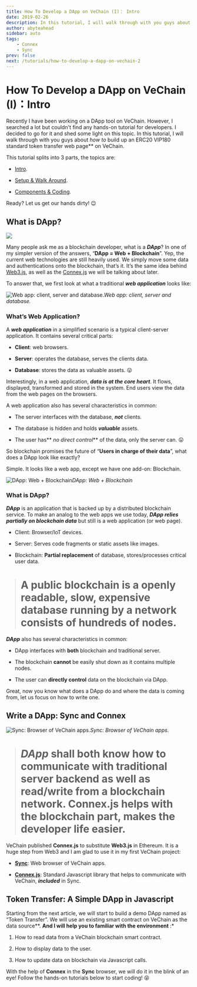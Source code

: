 ```yaml
---
title: How To Develop a DApp on VeChain (I)： Intro
date: 2019-02-26
description: In this tutorial, I will walk through with you guys about *how to* build up an ERC20 standard token transfer web page on VeChain.
author: abyteahead
sidebar: auto
tags:
    - Connex
    - Sync
prev: false
next: /tutorials/how-to-develop-a-dapp-on-vechain-2
---
```



# How To Develop a DApp on VeChain (I)：Intro

Recently I have been working on a DApp tool on VeChain. However, I searched a lot but couldn't find any hands-on tutorial for developers. I decided to go for it and shed some light on this topic. In this tutorial, I will walk through with you guys about *how to* build up an ERC20 VIP180 standard token transfer web page** on VeChain.

This tutorial splits into 3 parts, the topics are:

* [Intro](https://medium.com/@laalaguer/how-to-develop-a-dapp-on-vechain-i-intro-86ccc48ef079).

* [Setup & Walk Around](https://medium.com/@laalaguer/how-to-develop-a-dapp-on-vechain-ii-setup-walk-around-109a01bf7ae9).

* [Components & Coding](https://medium.com/@laalaguer/how-to-develop-a-dapp-on-vechain-iii-components-coding-8c4eea965684).

Ready? Let us get our hands dirty! 😉

## What is DApp?

![](https://cdn-images-1.medium.com/max/2000/1*qpy5NueXgD2PJFJWupJP5g.jpeg)

Many people ask me as a blockchain developer, what is a ***DApp***? In one of my simpler version of the answers, “**DApp = Web + Blockchain**”. Yep, the current web technologies are still heavily used. We simply move some data and authentications onto the blockchain, that’s it. It’s the same idea behind [Web3.js](https://github.com/ethereum/web3.js/), as well as the [Connex.js](https://www.npmjs.com/package/@vechain/connex) we will be talking about later.

To answer that, we first look at what a traditional ***web application*** looks like:

![Web app: client, server and database.](https://cdn-images-1.medium.com/max/3528/1*tY6R3nkcaTEEDNFR4RD49g.jpeg)*Web app: client, server and database.*

### What’s Web Application?

A ***web application*** in a simplified scenario is a typical client-server application. It contains several critical parts:

* **Client**: web browsers.

* **Server**: operates the database, serves the clients data.

* **Database**: stores the data as valuable assets. 😛

Interestingly, in a web application, ***data is at the core heart***. It flows, displayed, transformed and stored in the system. End users view the data from the web pages on the browsers.

A web application also has several characteristics in common:

* The server interfaces with the database, ***not*** clients.

* The database is hidden and holds ***valuable*** assets.

* The user has** *no direct control*** of the data, only the server can. 😛

So blockchain promises the future of “**Users in charge of their data**”, what does a DApp look like exactly?

Simple. It looks like a web app, except we have one add-on: Blockchain.

![DApp: Web + Blockchain](https://cdn-images-1.medium.com/max/3536/1*2AOjTQhr1lRlXs7JQiQ9YA.jpeg)*DApp: Web + Blockchain*

### What is DApp?

***DApp*** is an application that is backed up by a distributed blockchain service. To make an analog to the web apps we use today, ***DApp relies partially on blockchain data*** but still is a web application (or web page).

* Client: Browser/IoT devices.

* Server: Serves code fragments or static assets like images.

* Blockchain: **Partial replacement** of database, stores/processes critical user data.
> # A public blockchain is a openly readable, slow, expensive database running by a network consists of hundreds of nodes.

***DApp*** also has several characteristics in common:

* DApp interfaces with **both** blockchain and traditional server.

* The blockchain **cannot** be easily shut down as it contains multiple nodes.

* The user can **directly control** data on the blockchain via DApp.

Great, now you know what does a DApp do and where the data is coming from, let us focus on how to write one.

## Write a DApp: Sync and Connex

![Sync: Browser of VeChain apps.](https://cdn-images-1.medium.com/max/4256/1*rbq_5MkZBujA3qDGsvsvWw.png)*Sync: Browser of VeChain apps.*
> # ***DApp*** shall both know how to communicate with traditional server backend as well as read/write from a blockchain network. **Connex.js** helps with the blockchain part, makes the developer life easier.

VeChain published **Connex.js** to substitute **Web3.js** in Ethereum. It is a huge step from Web3 and I am glad to use it in my first VeChain project:

* [**Sync**](https://env.vechain.org): Web browser of VeChain apps.

* [**Connex.js**](https://www.npmjs.com/package/@vechain/connex): Standard Javascript library that helps to communicate with VeChain, ***included*** in Sync.

## Token Transfer: A Simple DApp in Javascript

Starting from the next article, we will start to build a demo DApp named as “Token Transfer”. We will use an existing smart contract on VeChain as the data source**. **And I will help you to familiar with the environment** :*

1. How to read data from a VeChain blockchain smart contract.

1. How to display data to the user.

1. How to update data on blockchain via Javascript calls.

With the help of **Connex** in the **Sync** browser, we will do it in the blink of an eye! Follow the hands-on tutorials below to start coding! 😝
